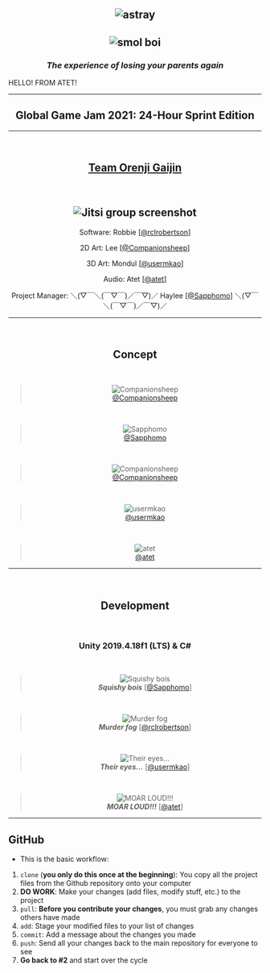 
<h2 align="center"><img src="./.img/title01.png" alt="astray"></h2>

<h2 align="center"><img src="./.img/title02.png" alt="smol boi"></h2>

<h3 align="center"><em>The experience of losing your parents again</em></h3>

HELLO! FROM ATET!

---

<h2 align="center">Global Game Jam 2021: 24-Hour Sprint Edition</h2>

-------------------------------------------------

</br><h2 align="center"><b><u>Team Orenji Gaijin</u></b></h2></br>

<h2 align="center"><img src="./.img/TeamOrangeAlien2_sm.png" alt="Jitsi group screenshot"></h2>

<p align="center">Software: Robbie [<a href="https://github.com/rclrobertson">@rclrobertson</a>]</p>
<p align="center">2D Art: Lee [<a href="https://github.com/Companionsheep">@Companionsheep</a>]</p>
<p align="center">3D Art: Mondul [<a href="https://github.com/usermkao">@usermkao</a>]</p>
<p align="center">Audio: Atet [<a href="https://github.com/atet">@atet</a>]</p>
<p align="center">Project Manager: ＼(▽￣＼(￣▽￣)／￣▽)／ Haylee [<a href="https://github.com/Sapphomo">@Sapphomo</a>] ＼(▽￣＼(￣▽￣)／￣▽)／</p>

-------------------------------------------------

</br><h2 align="center">Concept</h2></br>

<blockquote align="center">
<img src="./.img/concept01.png" alt="Companionsheep">
</br>
<a href="https://github.com/Companionsheep">@Companionsheep</a>
</blockquote>
</br>
<blockquote align="center">
<img src="./.img/concept02.png" alt="Sapphomo">
</br>
<a href="https://github.com/Sapphomo">@Sapphomo</a>
</blockquote>
</br>
<blockquote align="center">
<img src="./.img/concept03.png" alt="Companionsheep">
</br>
<a href="https://github.com/Companionsheep">@Companionsheep</a>
</blockquote>
</br>
<blockquote align="center">
<img src="./.img/concept04.png" alt="usermkao">
</br>
<a href="https://github.com/usermkao">@usermkao</a>
</blockquote>
</br>
<blockquote align="center">
<img src="./.img/concept05.png" alt="atet">
</br>
<a href="https://github.com/atet">@atet</a>
</blockquote>

-------------------------------------------------

</br><h2 align="center">Development</h2></br>

<h3 align="center"><b>Unity 2019.4.18f1 (LTS) & C#</b></h3></br>

<blockquote align="center">
<img src="./.img/development01.png" alt="Squishy bois">
</br>
<b><em>Squishy bois</em></b> [<a href="https://github.com/Sapphomo">@Sapphomo</a>]
</blockquote>
</br>
<blockquote align="center">
<img src="./.img/development02.png" alt="Murder fog">
</br>
<b><em>Murder fog</em></b> [<a href="https://github.com/rclrobertson">@rclrobertson</a>]
</blockquote>
</br>
<blockquote align="center">
<img src="./.img/development03.png" alt="Their eyes...">
</br>
<b><em>Their eyes...</em></b> [<a href="https://github.com/usermkao">@usermkao</a>]
</blockquote>
</br>
<blockquote align="center">
<img src="./.img/development04.png" alt="MOAR LOUD!!!">
</br>
<b><em>MOAR LOUD!!!</em></b> [<a href="https://github.com/atet">@atet</a>]
</blockquote>

-------------------------------------------------

## GitHub

* This is the basic workflow:

1. `clone` (**you only do this once at the beginning**): You copy all the project files from the Github repository onto your computer
2. **DO WORK**: Make your changes (add files, modify stuff, etc.) to the project
3. `pull`: **Before you contribute your changes**, you must grab any changes others have made
4. `add`: Stage your modified files to your list of changes
5. `commit`: Add a message about the changes you made
6. `push`: Send all your changes back to the main repository for everyone to see
7. **Go back to #2** and start over the cycle